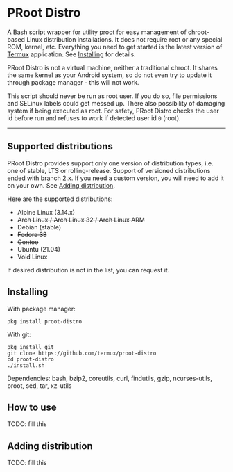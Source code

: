 # PRoot Distro

A Bash script wrapper for utility [proot] for easy management of chroot-based
Linux distribution installations. It does not require root or any special ROM,
kernel, etc. Everything you need to get started is the latest version of
[Termux] application. See [Installing](#installation) for details.

PRoot Distro is not a virtual machine, neither a traditional chroot. It shares
the same kernel as your Android system, so do not even try to update it through
package manager - this will not work.

This script should never be run as root user. If you do so, file permissions
and SELinux labels could get messed up. There also possibility of damaging
system if being executed as root. For safety, PRoot Distro checks the user id
before run and refuses to work if detected user id `0` (root).

***

## Supported distributions

PRoot Distro provides support only one version of distribution types, i.e. one
of stable, LTS or rolling-release. Support of versioned distributions ended
with branch 2.x. If you need a custom version, you will need to add it on your
own. See [Adding distribution](#adding-distribution).

Here are the supported distributions:

* Alpine Linux (3.14.x)
* ~~Arch Linux / Arch Linux 32 / Arch Linux ARM~~
* Debian (stable)
* ~~Fedora 33~~
* ~~Gentoo~~
* Ubuntu (21.04)
* Void Linux

If desired distribution is not in the list, you can request it.

## Installing

With package manager:
```
pkg install proot-distro
```

With git:
```
pkg install git
git clone https://github.com/termux/proot-distro
cd proot-distro
./install.sh
```

Dependencies: bash, bzip2, coreutils, curl, findutils, gzip, ncurses-utils, proot, sed, tar, xz-utils

## How to use

TODO: fill this

## Adding distribution

TODO: fill this

[Termux]: <https://termux.com>
[proot]: <https://github.com/termux/proot>
